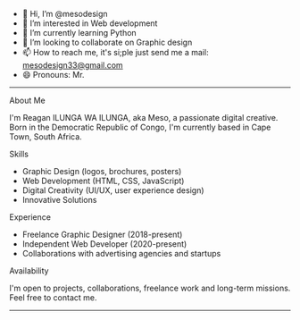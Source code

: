 - 👋 Hi, I’m @mesodesign
- 👀 I’m interested in Web development
- 🌱 I’m currently learning Python
- 💞️ I’m looking to collaborate on Graphic design
- 📫 How to reach me, it's si;ple just send me a mail: mesodesign33@gmail.com
- 😄 Pronouns: Mr.

_______________________________

About Me

I'm Reagan ILUNGA WA ILUNGA, aka Meso, a passionate digital creative. Born in the Democratic Republic of Congo, I'm currently based in Cape Town, South Africa.

Skills

- Graphic Design (logos, brochures, posters)
- Web Development (HTML, CSS, JavaScript)
- Digital Creativity (UI/UX, user experience design)
- Innovative Solutions

Experience

- Freelance Graphic Designer (2018-present)
- Independent Web Developer (2020-present)
- Collaborations with advertising agencies and startups

Availability

I'm open to projects, collaborations, freelance work and long-term missions. Feel free to contact me.

_______________________________________



<!---
mesodesign/mesodesign is a ✨ special ✨ repository because its `README.md` (this file) appears on your GitHub profile.
You can click the Preview link to take a look at your changes.
--->
